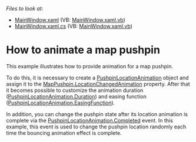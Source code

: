 <!-- default file list -->
*Files to look at*:

* [MainWindow.xaml](./CS/PushpinLocationAnimation/MainWindow.xaml) (VB: [MainWindow.xaml.vb](./VB/PushpinLocationAnimation/MainWindow.xaml.vb))
* [MainWindow.xaml.cs](./CS/PushpinLocationAnimation/MainWindow.xaml.cs) (VB: [MainWindow.xaml.vb](./VB/PushpinLocationAnimation/MainWindow.xaml.vb))
<!-- default file list end -->
# How to animate a map pushpin


<p>This example illustrates how to provide animation for a map pushpin.</p><p>To do this, it is necessary to create a <a href="http://documentation.devexpress.com/#WPF/clsDevExpressXpfMapPushpinLocationAnimationtopic"><u>PushpinLocationAnimation</u></a> object and assign it to the <a href="http://documentation.devexpress.com/#WPF/DevExpressXpfMapMapPushpin_LocationChangedAnimationtopic"><u>MapPushpin.LocationChangedAnimation</u></a> property. After that it becomes possible to customize the animation duration (<a href="http://documentation.devexpress.com/#WPF/DevExpressXpfMapPushpinLocationAnimation_Durationtopic"><u>PushpinLocationAnimation.Duration</u></a>) and easing function (<a href="http://documentation.devexpress.com/#WPF/DevExpressXpfMapPushpinLocationAnimation_EasingFunctiontopic"><u>PushpinLocationAnimation.EasingFunction</u></a>). </p><p>In addition, you can change the pushpin state after its location animation is complete via the <a href="http://documentation.devexpress.com/#WPF/DevExpressXpfMapPushpinLocationAnimation_Completedtopic"><u>PushpinLocationAnimation.Completed</u></a> event.  In this example, this event is used to change the pushpin location randomly each time the bouncing animation effect is complete. </p>

<br/>


